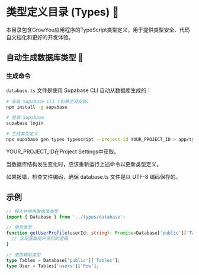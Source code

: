 # 类型定义目录 (Types) 📝

本目录包含GrowYou应用程序的TypeScript类型定义，用于提供类型安全、代码自文档化和更好的开发体验。

## 自动生成数据库类型 🔄

### 生成命令
`database.ts` 文件是使用 Supabase CLI 自动从数据库生成的：

```bash
# 安装 Supabase CLI (如果还没安装)
npm install -g supabase

# 登录 Supabase
supabase login

# 生成类型定义
npx supabase gen types typescript --project-id YOUR_PROJECT_ID > app/types/database.ts
```

YOUR_PROJECT_ID在Project Settings中获取。

当数据库结构发生变化时，应该重新运行上述命令以更新类型定义。

如果报错，检查文件编码，确保 database.ts 文件是以 UTF-8 编码保存的。

## 示例

```typescript
// 导入并使用数据库类型
import { Database } from '../types/database';

// 使用类型
function getUserProfile(userId: string): Promise<Database['public']['Tables']['users']['Row']> {
  // 实现获取用户资料的逻辑
}

// 使用辅助类型
type Tables = Database['public']['Tables'];
type User = Tables['users']['Row'];
``` 